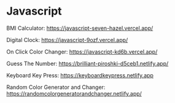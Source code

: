 # Javascript

BMI Calculator: https://javascript-seven-hazel.vercel.app/

Digital Clock: https://javascript-9ozf.vercel.app/

On Click Color Changer: https://javascript-kd6b.vercel.app/

Guess The Number: https://brilliant-piroshki-d5ceb1.netlify.app/

Keyboard Key Press: https://keyboardkeypress.netlify.app

Random Color Generator and Changer: https://randomcolorgeneratorandchanger.netlify.app/

